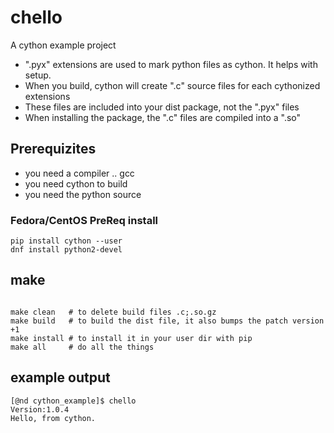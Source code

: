 # chello

A cython example project

- ".pyx" extensions are used to mark python files as cython. It helps with setup.
- When you build, cython will create ".c" source files for each cythonized extensions
- These files are included into your dist package, not the ".pyx" files
- When installing the package, the ".c" files are compiled into a ".so"


## Prerequizites

- you need a compiler .. gcc
- you need cython to build
- you need the python source


### Fedora/CentOS PreReq install
```
pip install cython --user
dnf install python2-devel
```


## make

```shell

make clean   # to delete build files .c;.so.gz
make build   # to build the dist file, it also bumps the patch version +1
make install # to install it in your user dir with pip
make all     # do all the things
```


## example output 

```shell
[@nd cython_example]$ chello
Version:1.0.4
Hello, from cython.

```